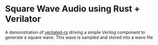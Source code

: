 # Square Wave Audio using Rust + Verilator

A demonstration of [verilated-rs](https://github.com/djg/verilated-rs) driving a simple Verilog component to generate a square wave. This wave is sampled and stored into a wave file